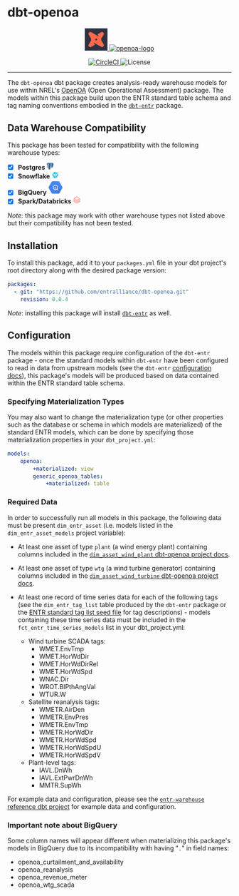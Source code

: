 # dbt-openoa

<p align="center">
<a href="https://www.getdbt.com/">
<img alt="dbt-logo" width="10%" src="https://github.com/entralliance/entralliance.github.io/raw/main/images/dbt-logo.png?" />
<img alt="openoa-logo" width="25%" src="https://github.com/NREL/OpenOA/raw/develop/Open%20OA%20Final%20Logos/Color/Open%20OA%20Color%20Transparent%20Background.png?format=1500w" />
</p>

<p align="center">
<a href="https://circleci.com/gh/entralliance/dbt-openoa/tree/main">
<img alt="CircleCI" src="https://circleci.com/gh/entralliance/dbt-openoa.svg?style=shield"/>
</a>
<img alt="License" src="https://img.shields.io/badge/License-MIT-yellow.svg"/>
</p>

<hr/>

The `dbt-openoa` dbt package creates analysis-ready warehouse models for use within NREL's [OpenOA](https://github.com/NREL/OpenOA) (Open Operational Assessment) package. The models within this package build upon the ENTR standard table schema and tag naming conventions embodied in the [`dbt-entr`](https://github.com/entralliance/dbt-entr) package.

## Data Warehouse Compatibility

This package has been tested for compatibility with the following warehouse types:

* [x] **Postgres** <img alt="Postgres" src="https://raw.githubusercontent.com/entralliance/entralliance.github.io/main/images/postgres-icon.png" />
* [x] **Snowflake** <img alt="Snowflake" src="https://raw.githubusercontent.com/entralliance/entralliance.github.io/main/images/snowflake-icon.png" />
* [x] **BigQuery** <img alt="BigQuery" src="https://raw.githubusercontent.com/entralliance/entralliance.github.io/main/images/bigquery-icon.svg" /> 
* [x] **Spark/Databricks** <img alt="Databricks" src="https://raw.githubusercontent.com/entralliance/entralliance.github.io/main/images/databricks-icon.png" />

*Note:* this package may work with other warehouse types not listed above but their compatibility has not been tested.

## Installation

To install this package, add it to your `packages.yml` file in your dbt project's root directory along with the desired package version:

```yaml
packages:
  - git: "https://github.com/entralliance/dbt-openoa.git"
    revision: 0.0.4
```

*Note*: installing this package will install [`dbt-entr`](https://github.com/entralliance/dbt-entr) as well.

## Configuration

The models within this package require configuration of the `dbt-entr` package - once the standard models within `dbt-entr` have been configured to read in data from upstream models (see the `dbt-entr` [configuration docs](https://github.com/entralliance/dbt-entr#configuration)), this package's models will be produced based on data contained within the ENTR standard table schema.

### Specifying Materialization Types

You may also want to change the materialization type (or other properties such as the database or schema in which models are materialized) of the standard ENTR models, which can be done by specifying those materialization properties in your `dbt_project.yml`:

```yaml
models:
    openoa:
        +materialized: view
        generic_openoa_tables:
            +materialized: table
```

### Required Data

In order to successfully run all models in this package, the following data must be present `dim_entr_asset` (i.e. models listed in the `dim_entr_asset_models` project variable):

- At least one asset of type `plant` (a wind energy plant) containing columns included in the [`dim_asset_wind_plant` dbt-openoa project docs](https://entralliance.github.io/dbt-openoa/#!/model/model.openoa.dim_asset_wind_plant).

- At least one asset of type `wtg` (a wind turbine generator) containing columns included in the [`dim_asset_wind_turbine` dbt-openoa project docs](https://entralliance.github.io/dbt-openoa/#!/model/model.openoa.dim_asset_wind_turbine).

- At least one record of time series data for each of the following tags (see the `dim_entr_tag_list` table produced by the `dbt-entr` package or the [ENTR standard tag list seed file](https://github.com/entralliance/dbt-entr/blob/main/seeds/seed_entr_tag_list.csv) for tag descriptions) - models containing these time series data must be included in the `fct_entr_time_series_models` list in your dbt_project.yml:
    - Wind turbine SCADA tags:
        - WMET.EnvTmp
        - WMET.HorWdDir
        - WMET.HorWdDirRel
        - WMET.HorWdSpd
        - WNAC.Dir
        - WROT.BlPthAngVal
        - WTUR.W
    - Satellite reanalysis tags:
        - WMETR.AirDen
        - WMETR.EnvPres
        - WMETR.EnvTmp
        - WMETR.HorWdDir
        - WMETR.HorWdSpd
        - WMETR.HorWdSpdU
        - WMETR.HorWdSpdV
    - Plant-level tags:
        - IAVL.DnWh
        - IAVL.ExtPwrDnWh
        - MMTR.SupWh

For example data and configuration, please see the [`entr-warehouse` reference dbt project](https://github.com/entralliance/entr_warehouse) for example data and configuration.

### Important note about BigQuery

Some column names will appear different when materializing this package's models in BigQuery due to its incompatibility with having "`.`" in field names:

* openoa_curtailment_and_availability
* openoa_reanalysis
* openoa_revenue_meter
* openoa_wtg_scada
